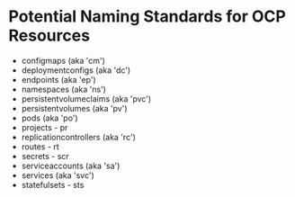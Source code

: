 # Potential Naming Standards for OCP Resources

* configmaps (aka 'cm')
* deploymentconfigs (aka 'dc')
* endpoints (aka 'ep')
* namespaces (aka 'ns')
* persistentvolumeclaims (aka 'pvc')
* persistentvolumes (aka 'pv')
* pods (aka 'po')
* projects - pr
* replicationcontrollers (aka 'rc')
* routes - rt
* secrets - scr
* serviceaccounts (aka 'sa')
* services (aka 'svc')
* statefulsets - sts
